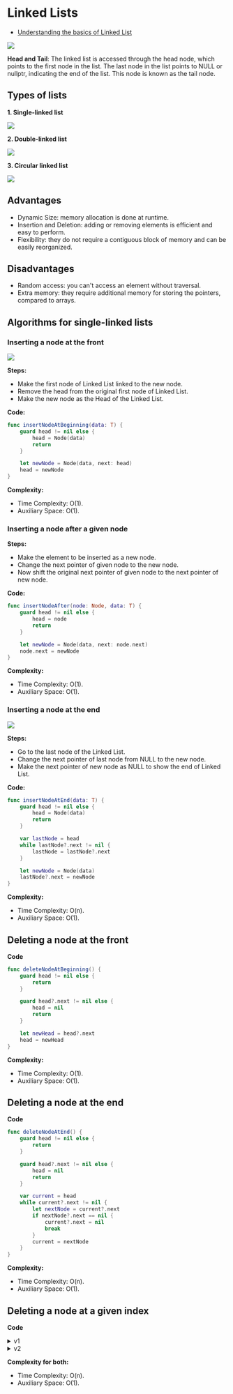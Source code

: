 # Linked Lists

- [Understanding the basics of Linked List](https://www.geeksforgeeks.org/what-is-linked-list/)

<img src="https://media.geeksforgeeks.org/wp-content/uploads/20220712172013/Singlelinkedlist.png" />

**Head and Tail**: The linked list is accessed through the head node, which points to the first node in the list. The last node in the list points to NULL or nullptr, indicating the end of the list. This node is known as the tail node.

## Types of lists

**1. Single-linked list**

<img src="https://media.geeksforgeeks.org/wp-content/uploads/20220712172013/Singlelinkedlist.png" />

**2. Double-linked list**

<img src="https://media.geeksforgeeks.org/wp-content/uploads/20220712180755/Doublylinkedlist.png" />

**3. Circular linked list**

<img src="https://media.geeksforgeeks.org/wp-content/uploads/20220712181336/Circularlinkedlist.png" />


## Advantages

- Dynamic Size: memory allocation is done at runtime.
- Insertion and Deletion: adding or removing elements is efficient and easy to perform.
- Flexibility: they do not require a contiguous block of memory and can be easily reorganized.

## Disadvantages

- Random access: you can't access an element without traversal.
- Extra memory: they require additional memory for storing the pointers, compared to arrays.

## Algorithms for single-linked lists

### Inserting a node at the front

<img src="https://media.geeksforgeeks.org/wp-content/cdn-uploads/gq/2013/03/Linkedlist_insert_at_start.png" />

**Steps:**
- Make the first node of Linked List linked to the new node.
- Remove the head from the original first node of Linked List.
- Make the new node as the Head of the Linked List.

**Code:**

```swift
func insertNodeAtBeginning(data: T) {
    guard head != nil else {
        head = Node(data)
        return
    }

    let newNode = Node(data, next: head)
    head = newNode
}
```

**Complexity:**
- Time Complexity: O(1).
- Auxiliary Space: O(1).

### Inserting a node after a given node

**Steps:**
- Make the element to be inserted as a new node.
- Change the next pointer of given node to the new node.
- Now shift the original next pointer of given node to the next pointer of new node.

**Code:**

```swift
func insertNodeAfter(node: Node, data: T) {
    guard head != nil else {
        head = node
        return
    }

    let newNode = Node(data, next: node.next)
    node.next = newNode
}
```

**Complexity:**
- Time Complexity: O(1).
- Auxiliary Space: O(1).

### Inserting a node at the end

<img src="https://media.geeksforgeeks.org/wp-content/cdn-uploads/gq/2013/03/Linkedlist_insert_last.png" />

**Steps:**
- Go to the last node of the Linked List.
- Change the next pointer of last node from NULL to the new node.
- Make the next pointer of new node as NULL to show the end of Linked List.

**Code:**

```swift
func insertNodeAtEnd(data: T) {
    guard head != nil else {
        head = Node(data)
        return
    }

    var lastNode = head
    while lastNode?.next != nil {
        lastNode = lastNode?.next
    }

    let newNode = Node(data)
    lastNode?.next = newNode
}
```

**Complexity:**
- Time Complexity: O(n).
- Auxiliary Space: O(1).

## Deleting a node at the front

**Code**

```swift
func deleteNodeAtBeginning() {
    guard head != nil else {
        return
    }

    guard head?.next != nil else {
        head = nil
        return
    }

    let newHead = head?.next
    head = newHead
}
```

**Complexity:**
- Time Complexity: O(1).
- Auxiliary Space: O(1).

## Deleting a node at the end

**Code**

```swift
func deleteNodeAtEnd() {
    guard head != nil else {
        return
    }

    guard head?.next != nil else {
        head = nil
        return
    }

    var current = head
    while current?.next != nil {
        let nextNode = current?.next
        if nextNode?.next == nil {
            current?.next = nil
            break
        }
        current = nextNode
    }
}
```

**Complexity:**
- Time Complexity: O(n).
- Auxiliary Space: O(1).

## Deleting a node at a given index

**Code**

<details>
  <summary>v1</summary>

```swift
func delete(at position: Int) {
    guard head != nil else {
        return
    }

    if position == 0 {
        let newHead = head?.next
        head = newHead
        return
    }

    var currentIndex = 0
    var currentNode = head
    while currentNode?.next != nil {
        let nextNode = currentNode?.next
        currentIndex += 1
        if position == currentIndex {
            let nextNextNode = nextNode?.next
            currentNode?.next = nextNextNode
            break
        }
        currentNode = nextNode
    }
}
```

</details>

<details>
  <summary>v2</summary>

```swift
func delete(at index: Int) {
    if head == nil {
        return
    }

    if index == 0 {
        head = head?.next
        return
    }

    var currentNode = head
    var currentIndex = 0

    while currentNode != nil && currentIndex < index {
        if currentIndex + 1 == index {
            var nextNode = currentNode?.next
            currentNode?.next = nextNode?.next
            nextNode = nil
        }
        currentIndex += 1
        currentNode = currentNode?.next
    }
}
```

</details>

**Complexity for both:**
- Time Complexity: O(n).
- Auxiliary Space: O(1).
